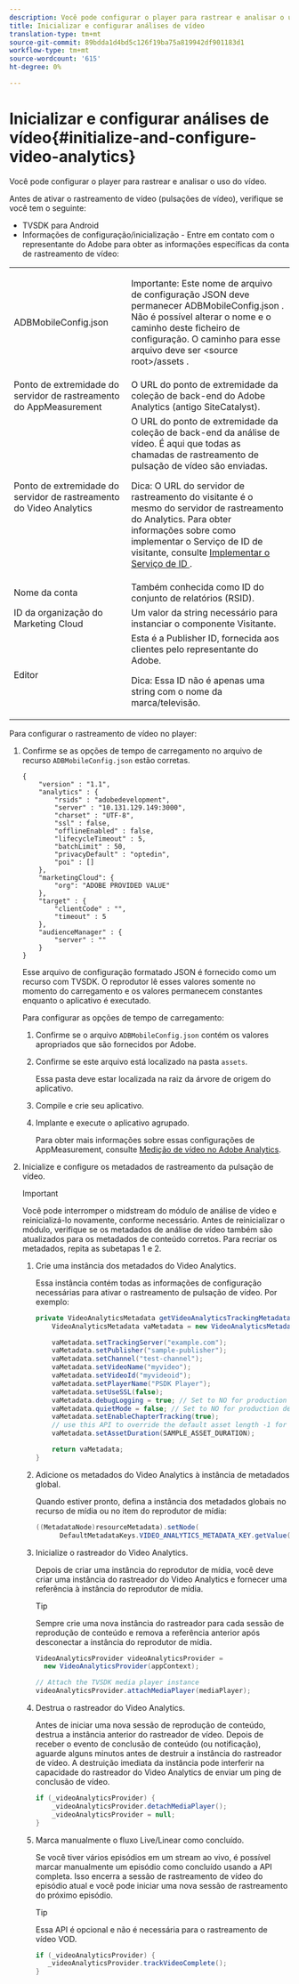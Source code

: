 ```yaml
---
description: Você pode configurar o player para rastrear e analisar o uso do vídeo.
title: Inicializar e configurar análises de vídeo
translation-type: tm+mt
source-git-commit: 89bdda1d4bd5c126f19ba75a819942df901183d1
workflow-type: tm+mt
source-wordcount: '615'
ht-degree: 0%

---
```



# Inicializar e configurar análises de vídeo{#initialize-and-configure-video-analytics}

Você pode configurar o player para rastrear e analisar o uso do vídeo.

Antes de ativar o rastreamento de vídeo (pulsações de vídeo), verifique se você tem o seguinte:

* TVSDK para Android
* Informações de configuração/inicialização - Entre em contato com o representante do Adobe para obter as informações específicas da conta de rastreamento de vídeo:

<table id="table_3565328ABBEE4605A92EAE1ADE5D6F84"> 
 <tbody> 
  <tr> 
   <td colname="col1"> <span class="filepath"> ADBMobileConfig.json  </span> </td> 
   <td colname="col2"> <p>Importante:  Este nome de arquivo de configuração JSON deve permanecer <span class="codeph"> ADBMobileConfig.json </span>. Não é possível alterar o nome e o caminho deste ficheiro de configuração. O caminho para esse arquivo deve ser <span class="codeph"> &lt;source root&gt;/assets </span>. </p> </td> 
  </tr> 
  <tr> 
   <td colname="col1"> Ponto de extremidade do servidor de rastreamento do AppMeasurement </td> 
   <td colname="col2"> O URL do ponto de extremidade da coleção de back-end do Adobe Analytics (antigo SiteCatalyst). </td> 
  </tr> 
  <tr> 
   <td colname="col1"> Ponto de extremidade do servidor de rastreamento do Video Analytics </td> 
   <td colname="col2"> O URL do ponto de extremidade da coleção de back-end da análise de vídeo. É aqui que todas as chamadas de rastreamento de pulsação de vídeo são enviadas. <p>Dica:  O URL do servidor de rastreamento do visitante é o mesmo do servidor de rastreamento do Analytics. Para obter informações sobre como implementar o Serviço de ID de visitante, consulte <a href="https://marketing.adobe.com/resources/help/en_US/mcvid/mcvid-setup-target.html" format="html" scope="external"> Implementar o Serviço de ID </a>. </p> </td> 
  </tr> 
  <tr> 
   <td colname="col1"> Nome da conta </td> 
   <td colname="col2"> Também conhecida como ID do conjunto de relatórios (RSID). </td> 
  </tr> 
  <tr> 
   <td colname="col1"> ID da organização do Marketing Cloud </td> 
   <td colname="col2"> Um valor da string necessário para instanciar o componente Visitante. </td> 
  </tr> 
  <tr> 
   <td colname="col1"> Editor </td> 
   <td colname="col2"> Esta é a Publisher ID, fornecida aos clientes pelo representante do Adobe. <p>Dica:  Essa ID não é apenas uma string com o nome da marca/televisão. </p> </td> 
  </tr> 
 </tbody> 
</table>

Para configurar o rastreamento de vídeo no player:

1. Confirme se as opções de tempo de carregamento no arquivo de recurso `ADBMobileConfig.json` estão corretas.

   ```
   { 
       "version" : "1.1", 
       "analytics" : { 
           "rsids" : "adobedevelopment", 
           "server" : "10.131.129.149:3000", 
           "charset" : "UTF-8", 
           "ssl" : false, 
           "offlineEnabled" : false, 
           "lifecycleTimeout" : 5, 
           "batchLimit" : 50, 
           "privacyDefault" : "optedin", 
           "poi" : [] 
       }, 
       "marketingCloud": { 
           "org": "ADOBE PROVIDED VALUE"  
       }, 
       "target" : { 
           "clientCode" : "", 
           "timeout" : 5 
       }, 
       "audienceManager" : { 
           "server" : "" 
       } 
   }
   ```

   Esse arquivo de configuração formatado JSON é fornecido como um recurso com TVSDK. O reprodutor lê esses valores somente no momento do carregamento e os valores permanecem constantes enquanto o aplicativo é executado.

   Para configurar as opções de tempo de carregamento:

   1. Confirme se o arquivo `ADBMobileConfig.json` contém os valores apropriados que são fornecidos por Adobe.
   1. Confirme se este arquivo está localizado na pasta `assets`.

      Essa pasta deve estar localizada na raiz da árvore de origem do aplicativo.
   1. Compile e crie seu aplicativo.
   1. Implante e execute o aplicativo agrupado.

      Para obter mais informações sobre essas configurações de AppMeasurement, consulte [Medição de vídeo no Adobe Analytics](https://marketing.adobe.com/resources/help/en_US/sc/appmeasurement/video/).
1. Inicialize e configure os metadados de rastreamento da pulsação de vídeo.

   >[!IMPORTANT]
   >
   >Você pode interromper o midstream do módulo de análise de vídeo e reinicializá-lo novamente, conforme necessário. Antes de reinicializar o módulo, verifique se os metadados de análise de vídeo também são atualizados para os metadados de conteúdo corretos. Para recriar os metadados, repita as subetapas 1 e 2.

   1. Crie uma instância dos metadados do Video Analytics.

      Essa instância contém todas as informações de configuração necessárias para ativar o rastreamento de pulsação de vídeo. Por exemplo:

      ```java
      private VideoAnalyticsMetadata getVideoAnalyticsTrackingMetadata() { 
          VideoAnalyticsMetadata vaMetadata = new VideoAnalyticsMetadata(); 
      
          vaMetadata.setTrackingServer("example.com"); 
          vaMetadata.setPublisher("sample-publisher"); 
          vaMetadata.setChannel("test-channel"); 
          vaMetadata.setVideoName("myvideo"); 
          vaMetadata.setVideoId("myvideoid"); 
          vaMetadata.setPlayerName("PSDK Player"); 
          vaMetadata.setUseSSL(false); 
          vaMetadata.debugLogging = true; // Set to NO for production deployment. 
          vaMetadata.quietMode = false; // Set to NO for production deployment. 
          vaMetadata.setEnableChapterTracking(true); 
          // use this API to override the default asset length -1 for live streams 
          vaMetadata.setAssetDuration(SAMPLE_ASSET_DURATION); 
      
          return vaMetadata; 
      }
      ```

   1. Adicione os metadados do Video Analytics à instância de metadados global.

      Quando estiver pronto, defina a instância dos metadados globais no recurso de mídia ou no item do reprodutor de mídia:

      ```java
      ((MetadataNode)resourceMetadata).setNode( 
            DefaultMetadataKeys.VIDEO_ANALYTICS_METADATA_KEY.getValue(), vaMetadata);
      ```

   1. Inicialize o rastreador do Video Analytics.

      Depois de criar uma instância do reprodutor de mídia, você deve criar uma instância do rastreador do Video Analytics e fornecer uma referência à instância do reprodutor de mídia.

      >[!TIP]
      >
      >Sempre crie uma nova instância do rastreador para cada sessão de reprodução de conteúdo e remova a referência anterior após desconectar a instância do reprodutor de mídia.

      ```java
      VideoAnalyticsProvider videoAnalyticsProvider =  
        new VideoAnalyticsProvider(appContext); 
      
      // Attach the TVSDK media player instance 
      videoAnalyticsProvider.attachMediaPlayer(mediaPlayer); 
      ```

   1. Destrua o rastreador do Video Analytics.

      Antes de iniciar uma nova sessão de reprodução de conteúdo, destrua a instância anterior do rastreador de vídeo. Depois de receber o evento de conclusão de conteúdo (ou notificação), aguarde alguns minutos antes de destruir a instância do rastreador de vídeo. A destruição imediata da instância pode interferir na capacidade do rastreador do Video Analytics de enviar um ping de conclusão de vídeo.

      ```java
      if (_videoAnalyticsProvider) { 
          _videoAnalyticsProvider.detachMediaPlayer(); 
          _videoAnalyticsProvider = null; 
      }
      ```

   1. Marca manualmente o fluxo Live/Linear como concluído.

      Se você tiver vários episódios em um stream ao vivo, é possível marcar manualmente um episódio como concluído usando a API completa. Isso encerra a sessão de rastreamento de vídeo do episódio atual e você pode iniciar uma nova sessão de rastreamento do próximo episódio.

      >[!TIP]
      >
      >Essa API é opcional e não é necessária para o rastreamento de vídeo VOD.

      ```java
      if (_videoAnalyticsProvider) { 
         _videoAnalyticsProvider.trackVideoComplete();    
      }
      ```

